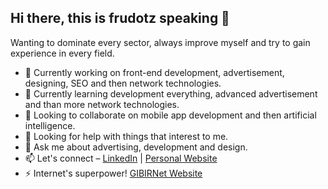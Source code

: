 ## Hi there, this is frudotz speaking 👋


Wanting to dominate every sector, always improve myself and try to gain experience in every field.


- 🔭 Currently working on front-end development, advertisement, designing, SEO and then network technologies.
- 🌱 Currently learning development everything, advanced advertisement and than more network technologies.
- 👯 Looking to collaborate on mobile app development and then artificial intelligence.
- 🤔 Looking for help with things that interest to me.
- 💬 Ask me about advertising, development and design.
- 📫 Let's connect – [LinkedIn](https://www.linkedin.com/in/ardakrbck/) | [Personal Website](https://frudotz.com/)
- ⚡ Internet's superpower! [GIBIRNet Website](https://gibir.net.tr/)
